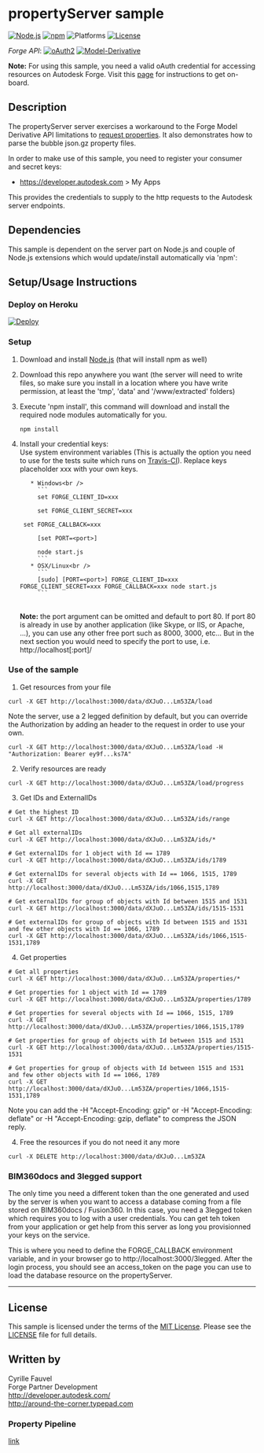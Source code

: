 # propertyServer sample

[![Node.js](https://img.shields.io/badge/Node.js-9.5.0-blue.svg)](https://nodejs.org/)
[![npm](https://img.shields.io/badge/npm-5.8.0-blue.svg)](https://www.npmjs.com/)
![Platforms](https://img.shields.io/badge/platform-windows%20%7C%20osx%20%7C%20linux-lightgray.svg)
[![License](http://img.shields.io/:license-mit-blue.svg)](http://opensource.org/licenses/MIT)


*Forge API*:
[![oAuth2](https://img.shields.io/badge/oAuth2-v1-green.svg)](http://developer-autodesk.github.io/)
[![Model-Derivative](https://img.shields.io/badge/Model%20Derivative-v2-green.svg)](http://developer-autodesk.github.io/)


<b>Note:</b> For using this sample, you need a valid oAuth credential for accessing resources on Autodesk Forge.
Visit this [page](https://developer.autodesk.com) for instructions to get on-board.


## Description

The propertyServer server exercises a workaround to the Forge Model Derivative API limitations to [request properties](https://developer.autodesk.com/en/docs/model-derivative/v2/reference/http/urn-metadata-guid-properties-GET/).
It also demonstrates how to parse the bubble json.gz property files.

In order to make use of this sample, you need to register your consumer and secret keys:

* https://developer.autodesk.com > My Apps

This provides the credentials to supply to the http requests to the Autodesk server endpoints.


## Dependencies

This sample is dependent on the server part on Node.js and couple of Node.js extensions
which would update/install automatically via 'npm':


## Setup/Usage Instructions

### Deploy on Heroku

[![Deploy](https://www.herokucdn.com/deploy/button.svg)](https://heroku.com/deploy)


<a name="setupSample"></a>
### Setup
1. Download and install [Node.js](http://nodejs.org/) (that will install npm as well)
2. Download this repo anywhere you want (the server will need to write files, so make sure you install in
   a location where you have write permission, at least the 'tmp', 'data' and '/www/extracted' folders)
3. Execute 'npm install', this command will download and install the required node modules automatically for you. <br />
   ```
   npm install
   ```
4. Install your credential keys: <br />
   Use system environment variables (This is actually the option you need to use for the tests suite
   which runs on [Travis-CI](https://travis-ci.org/)). Replace keys placeholder xxx with your own keys.

          * Windows<br />
            ```
            set FORGE_CLIENT_ID=xxx

            set FORGE_CLIENT_SECRET=xxx
	    
	    set FORGE_CALLBACK=xxx

            [set PORT=<port>]

			node start.js
            ```
          * OSX/Linux<br />
            ```
            [sudo] [PORT=<port>] FORGE_CLIENT_ID=xxx FORGE_CLIENT_SECRET=xxx FORGE_CALLBACK=xxx node start.js
            ```
   <br />
   <b>Note:</b> the port argument can be omitted and default to port 80. If port 80 is already in use by another
   application (like Skype, or IIS, or Apache, ...), you can use any other free port such as 8000, 3000, etc...
   But in the next section you would need to specify the port to use, i.e. http://localhost[:port]/


<a name="UseOfTheSample"></a>
### Use of the sample

1. Get resources from your file<br />
  ```
  curl -X GET http://localhost:3000/data/dXJuO...Lm53ZA/load
  ```
  Note the server, use a 2 legged definition by default, but you can override the Authorization by adding an header to the request in order to use your own.
  ```
  curl -X GET http://localhost:3000/data/dXJuO...Lm53ZA/load -H "Authorization: Bearer ey9f...ks7A"
  ```
2. Verify resources are ready<br />
  ```
  curl -X GET http://localhost:3000/data/dXJuO...Lm53ZA/load/progress
  ```
3. Get IDs and ExternalIDs
  ```
  # Get the highest ID
  curl -X GET http://localhost:3000/data/dXJuO...Lm53ZA/ids/range

  # Get all externalIDs
  curl -X GET http://localhost:3000/data/dXJuO...Lm53ZA/ids/*

  # Get externalIDs for 1 object with Id == 1789
  curl -X GET http://localhost:3000/data/dXJuO...Lm53ZA/ids/1789

  # Get externalIDs for several objects with Id == 1066, 1515, 1789
  curl -X GET http://localhost:3000/data/dXJuO...Lm53ZA/ids/1066,1515,1789

  # Get externalIDs for group of objects with Id between 1515 and 1531
  curl -X GET http://localhost:3000/data/dXJuO...Lm53ZA/ids/1515-1531

  # Get externalIDs for group of objects with Id between 1515 and 1531 and few other objects with Id == 1066, 1789
  curl -X GET http://localhost:3000/data/dXJuO...Lm53ZA/ids/1066,1515-1531,1789

  ```
4. Get properties<br />
  ```
  # Get all properties
  curl -X GET http://localhost:3000/data/dXJuO...Lm53ZA/properties/*

  # Get properties for 1 object with Id == 1789
  curl -X GET http://localhost:3000/data/dXJuO...Lm53ZA/properties/1789

  # Get properties for several objects with Id == 1066, 1515, 1789
  curl -X GET http://localhost:3000/data/dXJuO...Lm53ZA/properties/1066,1515,1789

  # Get properties for group of objects with Id between 1515 and 1531
  curl -X GET http://localhost:3000/data/dXJuO...Lm53ZA/properties/1515-1531

  # Get properties for group of objects with Id between 1515 and 1531 and few other objects with Id == 1066, 1789
  curl -X GET http://localhost:3000/data/dXJuO...Lm53ZA/properties/1066,1515-1531,1789
  ```
  Note you can add the -H "Accept-Encoding: gzip" or -H "Accept-Encoding: deflate" or -H "Accept-Encoding: gzip, deflate" to compress the JSON reply.

4. Free the resources if you do not need it any more<br />
  ```
  curl -X DELETE http://localhost:3000/data/dXJuO...Lm53ZA
  ```


### BIM360docs and 3legged support

The only time you need a different token than the one generated and used by the server is when you want to access a database coming from a file stored on BIM360docs / Fusion360. In this case, you need a 3legged token which requires you to log with a user credentials. You can get teh token from your application or get help from this server as long you provisionned your keys on the service.

This is where you need to define the FORGE_CALLBACK environment variable, and in your browser go to http://localhost:3000/3legged. After the login process, you should see an access_token on the page you can use to load the database resource on the propertyServer.

--------

## License

This sample is licensed under the terms of the [MIT License](http://opensource.org/licenses/MIT).
Please see the [LICENSE](LICENSE) file for full details.


## Written by

Cyrille Fauvel <br />
Forge Partner Development <br />
http://developer.autodesk.com/ <br />
http://around-the-corner.typepad.com <br />


### Property Pipeline
[link](pipeline)
